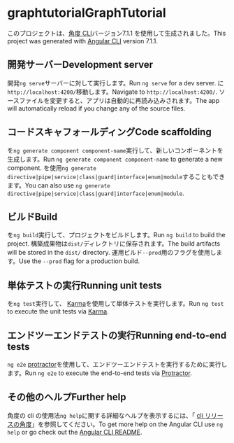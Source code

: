 # <a name="graphtutorial"></a><span data-ttu-id="67ab9-101">graphtutorial</span><span class="sxs-lookup"><span data-stu-id="67ab9-101">GraphTutorial</span></span>

<span data-ttu-id="67ab9-102">このプロジェクトは、[角度 CLI](https://github.com/angular/angular-cli)バージョン7.1.1 を使用して生成されました。</span><span class="sxs-lookup"><span data-stu-id="67ab9-102">This project was generated with [Angular CLI](https://github.com/angular/angular-cli) version 7.1.1.</span></span>

## <a name="development-server"></a><span data-ttu-id="67ab9-103">開発サーバー</span><span class="sxs-lookup"><span data-stu-id="67ab9-103">Development server</span></span>

<span data-ttu-id="67ab9-104">開発`ng serve`サーバーに対して実行します。</span><span class="sxs-lookup"><span data-stu-id="67ab9-104">Run `ng serve` for a dev server.</span></span> <span data-ttu-id="67ab9-105">に`http://localhost:4200/`移動します。</span><span class="sxs-lookup"><span data-stu-id="67ab9-105">Navigate to `http://localhost:4200/`.</span></span> <span data-ttu-id="67ab9-106">ソースファイルを変更すると、アプリは自動的に再読み込みされます。</span><span class="sxs-lookup"><span data-stu-id="67ab9-106">The app will automatically reload if you change any of the source files.</span></span>

## <a name="code-scaffolding"></a><span data-ttu-id="67ab9-107">コードスキャフォールディング</span><span class="sxs-lookup"><span data-stu-id="67ab9-107">Code scaffolding</span></span>

<span data-ttu-id="67ab9-108">を`ng generate component component-name`実行して、新しいコンポーネントを生成します。</span><span class="sxs-lookup"><span data-stu-id="67ab9-108">Run `ng generate component component-name` to generate a new component.</span></span> <span data-ttu-id="67ab9-109">を使用`ng generate directive|pipe|service|class|guard|interface|enum|module`することもできます。</span><span class="sxs-lookup"><span data-stu-id="67ab9-109">You can also use `ng generate directive|pipe|service|class|guard|interface|enum|module`.</span></span>

## <a name="build"></a><span data-ttu-id="67ab9-110">ビルド</span><span class="sxs-lookup"><span data-stu-id="67ab9-110">Build</span></span>

<span data-ttu-id="67ab9-111">を`ng build`実行して、プロジェクトをビルドします。</span><span class="sxs-lookup"><span data-stu-id="67ab9-111">Run `ng build` to build the project.</span></span> <span data-ttu-id="67ab9-112">構築成果物は`dist/`ディレクトリに保存されます。</span><span class="sxs-lookup"><span data-stu-id="67ab9-112">The build artifacts will be stored in the `dist/` directory.</span></span> <span data-ttu-id="67ab9-113">運用ビルド`--prod`用のフラグを使用します。</span><span class="sxs-lookup"><span data-stu-id="67ab9-113">Use the `--prod` flag for a production build.</span></span>

## <a name="running-unit-tests"></a><span data-ttu-id="67ab9-114">単体テストの実行</span><span class="sxs-lookup"><span data-stu-id="67ab9-114">Running unit tests</span></span>

<span data-ttu-id="67ab9-115">を`ng test`実行して、 [Karma](https://karma-runner.github.io)を使用して単体テストを実行します。</span><span class="sxs-lookup"><span data-stu-id="67ab9-115">Run `ng test` to execute the unit tests via [Karma](https://karma-runner.github.io).</span></span>

## <a name="running-end-to-end-tests"></a><span data-ttu-id="67ab9-116">エンドツーエンドテストの実行</span><span class="sxs-lookup"><span data-stu-id="67ab9-116">Running end-to-end tests</span></span>

<span data-ttu-id="67ab9-117">`ng e2e` [protractor](http://www.protractortest.org/)を使用して、エンドツーエンドテストを実行するために実行します。</span><span class="sxs-lookup"><span data-stu-id="67ab9-117">Run `ng e2e` to execute the end-to-end tests via [Protractor](http://www.protractortest.org/).</span></span>

## <a name="further-help"></a><span data-ttu-id="67ab9-118">その他のヘルプ</span><span class="sxs-lookup"><span data-stu-id="67ab9-118">Further help</span></span>

<span data-ttu-id="67ab9-119">角度の cli の使用法`ng help`に関する詳細なヘルプを表示するには、「 [cli リリースの角度](https://github.com/angular/angular-cli/blob/master/README.md)」を参照してください。</span><span class="sxs-lookup"><span data-stu-id="67ab9-119">To get more help on the Angular CLI use `ng help` or go check out the [Angular CLI README](https://github.com/angular/angular-cli/blob/master/README.md).</span></span>
